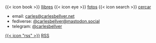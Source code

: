 ---
---

{{< icon book >}} [llibres](/llibres)
{{< icon eye >}} [fotos](/photos)
{{< icon search >}} [cercar](/archive)

- email: <a rel="me" href="mailto:carles@carlesbellver.net">carles@carlesbellver.net</a>
- fediverse: <a rel="me" href="https://mastodon.social/@carlesbellver">@carlesbellver@mastodon.social</a>
- telegram: <a rel="me" href="https://telegram.me/carlesbellver">@carlesbellver</a>

<a href="/feed.xml" title="RSS">{{< icon "rss" >}}</a> <a href="/feed.xml" title="RSS" class="small">RSS</a>
